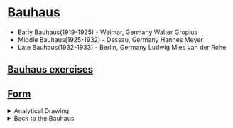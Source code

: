 # [Bauhaus](https://www.getty.edu/research/exhibitions_events/exhibitions/bauhaus/new_artist/ "Bauhaus")
- Early Bauhaus(1919-1925) - Weimar, Germany Walter Gropius
- Middle Bauhaus(1925-1932) - Dessau, Germany Hannes Meyer
- Late Bauhaus(1932-1933) - Berlin, Germany Ludwig Mies van der Rohe
## [Bauhaus exercises](https://drive.google.com/file/d/1n2NGMMVqh6EuI2vqekG4Cc391IaflpFt/view?usp=drive_link)
## [Form](https://www.getty.edu/research/exhibitions_events/exhibitions/bauhaus/new_artist/form_color/form/ "Form")

<details>
  <summary>Analytical Drawing</summary>

Analytical drawing exercises gave students the opportunity to observe the interaction of points, lines, and planes in everyday objects. Far from simply training artists to faithfully copy still-life arrangements, Kandinsky insisted that the study of nature revealed the forces of abstraction: “Natural laws of composition do not reveal to the artist the possibility of superficial imitation (which he frequently sees as the main purpose of the laws of nature) but, rather, the possibility of contrasting these laws with those of art.”9

Kandinsky’s analytical drawing practice found a parallel in Itten’s analytical study of old master paintings in the Preliminary Course. In this exercise, students drew grids over reproductions of canonical works of art in order to allow the most detailed analysis of form and color in the smallest gradient. The ultimate goal for both Itten and Kandinsky was the synthesis of external (natural) and internal (artistic) laws in the art of pictorial composition.

![bauhaus](./bauhaus-1.jpg "bauhaus")

Two drawings created in Dessau by student Erich Mrozek reveal the complexity of Kandinsky’s assignment. First, students sketched a still-life arrangement in pencil—for example, a stool balancing a stack of boxes (fig. 26) or a curtain draped over various objects (fig. 27). The pencil sketch was then traced in ink and covered with a sheet of transparent paper. Starting at one point and spreading outward across the surface of the image, students mapped the linear tensions that structured the sketch below. Mrozek’s analysis reveals two utterly distinct abstractions generated from the study of a concrete scene.
</details>

<details>
  <summary>Back to the Bauhaus</summary>

The idea of searching out a shared framework in which to invent and organize visual content dates back to the origins of modern graphic design -- institutions such as the Bauhaus in Germany explored design as a universal, perceptually based “language of vision,”.
### Whereas the Bauhaus promoted rational solutions through planning and standardization
Visual thinkers often seek to spin out intricate results from simple rules or concepts rather than reduce an image or idea to its simplest parts.
- The Bauhaus and other schools ```analyzed form in terms of basic geometric elements```. 
- Design, they argued, is never reducible to its function or to a technical description.
- Each of these revolutionary  Bauhaus educators```articulated structural approaches``` to design from distinct and original perspectives.
</details>
